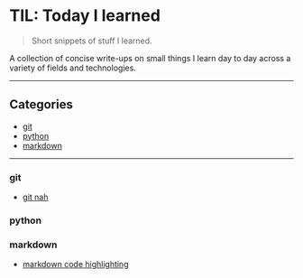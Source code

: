 # TIL: Today I learned

> Short snippets of stuff I learned.

A collection of concise write-ups on small things I learn day to day across a
variety of fields and technologies.

---

## Categories

* [git](git)
* [python](python)
* [markdown](markdown)


---

### git

- [git nah](git/git_nah.md)


### python


### markdown

- [markdown code highlighting](markdown_code.md)
